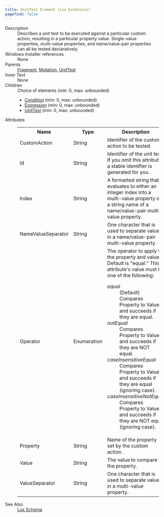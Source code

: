 ```yaml
---
title: UnitTest Element (Lux Extension)
pagefind: false
---
```

<dl>
  <dt>Description</dt>
  <dd>                 Describes a unit test to be executed against a particular custom action, resulting in a                 particular property value. Single-value properties, multi-value properties, and                 name/value-pair properties can all be tested declaratively.             </dd>
  <dt>Windows Installer references</dt>
  <dd>None</dd>
  <dt>Parents</dt>
  <dd>
    <a href="../../wix/fragment/">Fragment</a>, <a href="../../lux/mutation" class="extension">Mutation</a>, <a href="../../lux/unittest" class="extension">UnitTest</a></dd>
  <dt>Inner Text</dt>
  <dd>None</dd>
  <dt>Children</dt>
  <dd>Choice of elements (min: 0, max: unbounded)<ul><li><a href="../../lux/condition" class="extension">Condition</a> (min: 0, max: unbounded)</li><li><a href="../../lux/expression" class="extension">Expression</a> (min: 0, max: unbounded)</li><li><a href="../../lux/unittest" class="extension">UnitTest</a> (min: 0, max: unbounded)</li></ul></dd>
  <dt>Attributes</dt>
  <dd>
    <table cellspacing="0" cellpadding="0" class="schema">
      <tr>
        <th width="15%">Name</th>
        <th width="15%">Type</th>
        <th width="65%">Description</th>
        <th width="15%">Required</th>
      </tr>
      <tr>
        <td>CustomAction</td>
        <td>String</td>
        <td>                         Identifier of the custom action to be tested.                     </td>
        <td>&nbsp;</td>
      </tr>
      <tr>
        <td>Id</td>
        <td>String</td>
        <td>                         Identifier of the unit test. If you omit this attribute, a stable identifier is generated for you.                     </td>
        <td>&nbsp;</td>
      </tr>
      <tr>
        <td>Index</td>
        <td>String</td>
        <td>                         A formatted string that evaluates to either an integer index into a multi-value property or a string name of a name/value-pair multi-value property.                     </td>
        <td>&nbsp;</td>
      </tr>
      <tr>
        <td>NameValueSeparator</td>
        <td>String</td>
        <td>                         One character that is used to separate values in a name/value-pair multi-value property.                     </td>
        <td>&nbsp;</td>
      </tr>
      <tr>
        <td>Operator</td>
        <td>Enumeration</td>
        <td>                         The operator to apply to the property and value. Default is "equal."                       This attribute's value must be one of the following:<dl><dt class="enumerationValue"><dfn>equal</dfn></dt><dd>                                     (Default) Compares Property to Value and succeeds if they are equal.                                 </dd><dt class="enumerationValue"><dfn>notEqual</dfn></dt><dd>                                     Compares Property to Value and succeeds if they are NOT equal.                                 </dd><dt class="enumerationValue"><dfn>caseInsensitiveEqual</dfn></dt><dd>                                     Compares Property to Value and succeeds if they are equal (ignoring case).                                 </dd><dt class="enumerationValue"><dfn>caseInsensitiveNotEqual</dfn></dt><dd>                                     Compares Property to Value and succeeds if they are NOT equal (ignoring case).                                 </dd></dl></td>
        <td>&nbsp;</td>
      </tr>
      <tr>
        <td>Property</td>
        <td>String</td>
        <td>                         Name of the property set by the custom action.                     </td>
        <td>&nbsp;</td>
      </tr>
      <tr>
        <td>Value</td>
        <td>String</td>
        <td>                         The value to compare to the property.                     </td>
        <td>&nbsp;</td>
      </tr>
      <tr>
        <td>ValueSeparator</td>
        <td>String</td>
        <td>                         One character that is used to separate values in a multi-value property.                     </td>
        <td>&nbsp;</td>
      </tr>
    </table>
  </dd>
  <dt>See Also</dt>
  <dd>
    <a href="../">Lux Schema</a>
  </dd>
</dl>
